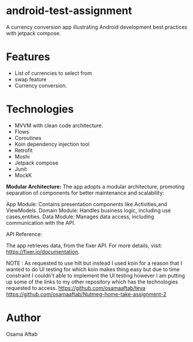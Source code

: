 # android-test-assignment
A currency conversion app illustrating Android development best practices with jetpack compose.

# Features
- List of currencies to select from
- swap feature 
- Currency conversion.

# Technologies
- MVVM with clean code architecture.
- Flows
- Coroutines
- Koin dependency injection tool
- Retrofit
- Moshi
- Jetpack compose
- Junit
- MockK

<b>Modular Architecture:</b>
The app adopts a modular architecture, promoting separation of components for better maintenance and scalability:

App Module: Contains presentation components like Activities,and ViewModels.
Domain Module: Handles business logic, including use cases,entities.
Data Module: Manages data access, including communication with the API.

API Reference:

The app retrieves data, from the fixer API. For more details, visit: https://fixer.io/documentation.

NOTE : 
As requested to use hilt but instead I used koin for a reason that I wanted to do UI testing for which koin makes thing easy but due to time constraint I couldn't able to implement the UI testing however I am putting up some of the links to my other repository which has the technologies requested to access.
https://github.com/osamaaftab/teya
https://github.com/osamaaftab/Nutmeg-home-take-assignment-2

# Author
Osama Aftab